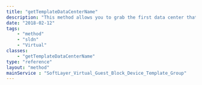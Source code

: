 ```yaml
---
title: "getTemplateDataCenterName"
description: "This method allows you to grab the first data center that the image(s) reside on so we can pull it from there. "
date: "2018-02-12"
tags:
    - "method"
    - "sldn"
    - "Virtual"
classes:
    - "getTemplateDataCenterName"
type: "reference"
layout: "method"
mainService : "SoftLayer_Virtual_Guest_Block_Device_Template_Group"
---
```


